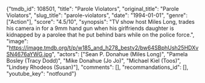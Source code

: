 {"tmdb_id": 108501, "title": "Parole Violators", "original_title": "Parole Violators", "slug_title": "parole-violators", "date": "1994-01-01", "genre": ["Action"], "score": "4.5/10", "synopsis": "TV show host Miles Long, trades his camera in for a 9mm hand gun when his girlfriends daughter is kidnapped by a parolee that he put behind bars while on the police force.", "image": "https://image.tmdb.org/t/p/w185_and_h278_bestv2/bw64SBphUsh25HDXvSN4676aYWG.jpg", "actors": ["Sean P. Donahue (Miles Long)", "Pamela Bosley (Tracy Dodd)", "Mike Donahue (Jo Jo)", "Michael Kiel (Toos)", "Lindsey Rhodeos (Susan)"], "comments": [], "recommandations_id": [], "youtube_key": "notfound"}
